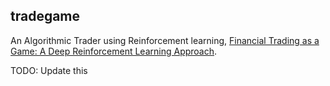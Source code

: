 ## tradegame

An Algorithmic Trader using Reinforcement learning, [Financial Trading
as a Game: A Deep Reinforcement Learning Approach](https://arxiv.org/abs/1807.02787).


TODO: Update this
